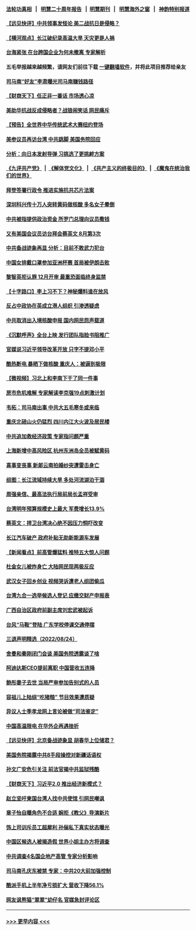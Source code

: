 #### [法轮功真相](https://github.com/gfw-breaker/truth/blob/master/README.md?t=0) &nbsp;&nbsp;|&nbsp;&nbsp; [明慧二十周年报告](https://github.com/gfw-breaker/mh-reports/blob/master/README.md?t=0) &nbsp;&nbsp;|&nbsp;&nbsp;[明慧期刊](https://github.com/gfw-breaker/mh-qikan) &nbsp;&nbsp;|&nbsp;&nbsp; [明慧海外之窗](https://github.com/gfw-breaker/mh-news/blob/master/README.md?t=0) &nbsp;&nbsp;|&nbsp;&nbsp; [神韵特别报道](https://github.com/gfw-breaker/mh-news/blob/master/shenyun.md?t=0)
#### [【远见快评】中共领事发怪论 美二战抗日是侵略？](../pages/nsc413/n13810307.md?t=08261001) 
#### [【横河观点】长江破纪录高温大旱 天灾更是人祸](../pages/nsc413/n13810280.md?t=08261001) 
#### [台海紧张 在台跨国企业为何未撤离 专家解析](../pages/nsc413/n13810314.md?t=08261001) 
#### 五毛举报越来越频繁，请网友们前往下载 [一键翻墙软件](https://github.com/gfw-breaker/ssr-accounts)，并将此项目推荐给亲友
#### [司马南“好友”李肃曝光司马南赚钱路径](../pages/nsc413/n13810232.md?t=08261001) 
#### [【财商天下】任正非一番话 市场透心凉](../pages/nsc413/n13810102.md?t=08261001) 
#### [美助华抗战反成侵略者？战狼闹笑话 网民痛斥](../pages/nsc413/n13810107.md?t=08261001) 
#### [【预告】全世界中华传统武术大赛纽约登场](../pages/nsc413/n13803223.md?t=08261001) 
#### [美参议员再访台湾 中共跳脚 美国务院回应](../pages/nsc413/n13810196.md?t=08261001) 
#### [分析：向日本发射导弹 习挑选了更挑衅方案](../pages/nsc413/n13809384.md?t=08261001) 
#### [《九评共产党》](https://github.com/begood0513/9ping.md/blob/master/README.md) &nbsp;|&nbsp; [《解体党文化》](../../../../jtdwh.md/blob/master/README.md)  &nbsp;|&nbsp; [《共产主义的终极目的》](../../../../gczydzjmd.md/blob/master/README.md) &nbsp;|&nbsp; [《魔鬼在统治我们的世界》](../../../../mgztzwmdsj.md/blob/master/README.md) 
#### [拜登签署行政令 推进实施抗共芯片法案](../pages/nsc413/n13810148.md?t=08261001) 
#### [深圳科兴传十万人突转黄码做核酸 多名女子晕倒](../pages/nsc413/n13810082.md?t=08261001) 
#### [中共被指提供政治资金 所罗门总理向议员撒钱](../pages/nsc413/n13810139.md?t=08261001) 
#### [又有美国会议员访台拜会蔡英文 8月第3次](../pages/nsc413/n13810061.md?t=08261001) 
#### [中共备战迹象再显 分析：目前不敢武力犯台](../pages/nsc413/n13809682.md?t=08261001) 
#### [中国女排戴口罩参加亚洲杯赛 首局被伊朗击败](../pages/nsc413/n13810160.md?t=08261001) 
#### [黎智英拒认罪 12月开审 最重恐面临终身监禁](../pages/nsc413/n13810175.md?t=08261001) 
#### [【十字路口】李上习不下？神秘爆料谁在放风](../pages/nsc413/n13809946.md?t=08261001) 
#### [反占中政协在英成立港人组织 引渗透疑虑](../pages/nsc413/n13810150.md?t=08261001) 
#### [中共取消出入境核酸申报 国内网民怨声载道](../pages/nsc413/n13810120.md?t=08261001) 
#### [《沉默呼声》全台上映 发行团队指脸书阻推广](../pages/nsc413/n13809791.md?t=08261001) 
#### [官媒说习近平领导改革开放 只字不提邓小平](../pages/nsc413/n13810026.md?t=08261001) 
#### [酷热断电 暴晒下做核酸 重庆人：被逼到极限](../pages/nsc413/n13810046.md?t=08261001) 
#### [【微视频】习北上和李南下干了同一件事](../pages/nsc413/n13809886.md?t=08261001) 
#### [房市危机难解 专家解读李克强19点刺激计划](../pages/nsc413/n13809893.md?t=08261001) 
#### [韦拓：司马南出事 中共大五毛寒冬或来临](../pages/nsc413/n13809452.md?t=08261001) 
#### [重庆北碚山火仍猛烈 四川内江大火波及居民楼](../pages/nsc413/n13809556.md?t=08261001) 
#### [中共追加救经济政策 专家指问题严重](../pages/nsc413/n13809833.md?t=08261001) 
#### [上海新增中高风险区 杭州东洲岛全员被赋黄码](../pages/nsc413/n13809718.md?t=08261001) 
#### [喜事变丧事 新郞云南拍婚纱突遭雷击身亡](../pages/nsc413/n13809786.md?t=08261001) 
#### [组图：长江流域持续大旱 多处河流湖泊干涸](../pages/nsc413/n13809754.md?t=08261001) 
#### [周强亲信、最高法执行局前局长孟祥受审](../pages/nsc413/n13809767.md?t=08261001) 
#### [台湾明年预算规模史上最大 军费增长13.9%](../pages/nsc413/n13809709.md?t=08261001) 
#### [蔡英文：捍卫台湾决心绝不因压力恫吓改变](../pages/nsc413/n13809665.md?t=08261001) 
#### [长江汽车破产 政府补贴无助新能源车发展](../pages/nsc413/n13809649.md?t=08261001) 
#### [【新闻看点】前高管爆猛料 推特五大惊人问题](../pages/nsc413/n13808665.md?t=08261001) 
#### [杜金女儿被炸身亡 大陆网民现两极反应](../pages/nsc413/n13809522.md?t=08261001) 
#### [武汉女子回乡创业 视频哭诉遭老人组团偷瓜](../pages/nsc413/n13809551.md?t=08261001) 
#### [台湾九合一选举候选人登记 应缴交财产申报表](../pages/nsc413/n13809528.md?t=08261001) 
#### [广西自治区政府前副主席刘宏武被起诉](../pages/nsc413/n13809533.md?t=08261001) 
#### [台风“马鞍”登陆 广东学校停课交通停摆](../pages/nsc413/n13809483.md?t=08261001) 
#### [三退声明精选（2022/08/24）](../pages/nsc413/n13809543.md?t=08261001) 
#### [舍曼和秦刚闭门会谈 美国务院透露谈了啥](../pages/nsc413/n13809463.md?t=08261001) 
#### [阿迪达斯CEO提前离职 中国营收五连降](../pages/nsc413/n13809498.md?t=08261001) 
#### [鲍彤妻子去世 当局严审参加告别式的人员](../pages/nsc413/n13809484.md?t=08261001) 
#### [容祖儿上陆综“吃猪粮” 节目效果遭质疑](../pages/nsc413/n13809411.md?t=08261001) 
#### [异议人士季孝龙网上言论被做“司法鉴定”](../pages/nsc413/n13809434.md?t=08261001) 
#### [中国高温限电 在华外企再遇挫折](../pages/nsc413/n13809436.md?t=08261001) 
#### [【远见快评】北京备战迹象显 胡春华上位储君？](../pages/nsc413/n13809399.md?t=08261001) 
#### [美国务院揭露中共8手段操控对新疆话语权](../pages/nsc413/n13809373.md?t=08261001) 
#### [孙文广安危引关注 前法官揭中共监狱残酷](../pages/nsc413/n13809359.md?t=08261001) 
#### [【财商天下】习近平2.0 推出经济新模式？](../pages/nsc413/n13809328.md?t=08261001) 
#### [赵立坚吁柬国台湾人找中共使馆 引网民嘲讽](../pages/nsc413/n13809349.md?t=08261001) 
#### [章子怡自曝角色不合适 婉拒《教父》导演新片](../pages/nsc413/n13809377.md?t=08261001) 
#### [饰上司训斥员工超犀利 孙俪私下真实状态曝光](../pages/nsc413/n13809345.md?t=08261001) 
#### [中国区候选人被揭造假 世界小姐主办方将调查](../pages/nsc413/n13809332.md?t=08261001) 
#### [中共调查4名国企地产高管 专家分析影响](../pages/nsc413/n13809372.md?t=08261001) 
#### [司马南孔庆东被禁 专家：中共20大前加强控制](../pages/nsc413/n13809329.md?t=08261001) 
#### [酷派手机上半年净亏损扩大 营收下降56.1%](../pages/nsc413/n13809363.md?t=08261001) 
#### [网友讽熊猫“翠翠”幼仔名 官媒急封评论区](../pages/nsc413/n13809306.md?t=08261001) 

----
#### [ >>> 更早内容 <<< ](../indexes/nsc413-earlier.md)
